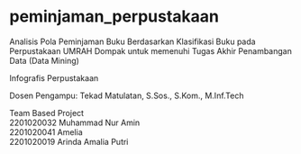 # peminjaman_perpustakaan
Analisis Pola Peminjaman Buku Berdasarkan Klasifikasi Buku pada Perpustakaan UMRAH Dompak untuk memenuhi Tugas Akhir Penambangan Data (Data Mining) <br>

Infografis Perpustakaan <br>

Dosen Pengampu: Tekad Matulatan, S.Sos., S.Kom., M.Inf.Tech 

Team Based Project <br>
2201020032 Muhammad Nur Amin <br>
2201020041 Amelia <br>
2201020019 Arinda Amalia Putri <br>
